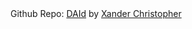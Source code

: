 <div class="copyDv">
    <span>Github Repo:</span>
    <a href="https://github.com/DAId">DAId</a>
    by
    <a href="https://github.com/XanDrchris" target="_blank" rel="noopener noreferrer">Xander Christopher</a>
</div>